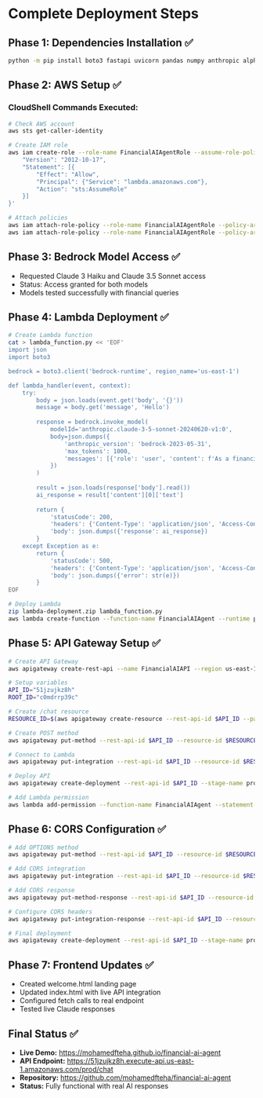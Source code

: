 # Complete Deployment Steps

## Phase 1: Dependencies Installation ✅
```bash
python -m pip install boto3 fastapi uvicorn pandas numpy anthropic alpha-vantage openpyxl reportlab python-pptx python-docx
```

## Phase 2: AWS Setup ✅
### CloudShell Commands Executed:
```bash
# Check AWS account
aws sts get-caller-identity

# Create IAM role
aws iam create-role --role-name FinancialAIAgentRole --assume-role-policy-document '{
    "Version": "2012-10-17",
    "Statement": [{
        "Effect": "Allow",
        "Principal": {"Service": "lambda.amazonaws.com"},
        "Action": "sts:AssumeRole"
    }]
}'

# Attach policies
aws iam attach-role-policy --role-name FinancialAIAgentRole --policy-arn arn:aws:iam::aws:policy/AmazonBedrockFullAccess
aws iam attach-role-policy --role-name FinancialAIAgentRole --policy-arn arn:aws:iam::aws:policy/service-role/AWSLambdaBasicExecutionRole
```

## Phase 3: Bedrock Model Access ✅
- Requested Claude 3 Haiku and Claude 3.5 Sonnet access
- Status: Access granted for both models
- Models tested successfully with financial queries

## Phase 4: Lambda Deployment ✅
```bash
# Create Lambda function
cat > lambda_function.py << 'EOF'
import json
import boto3

bedrock = boto3.client('bedrock-runtime', region_name='us-east-1')

def lambda_handler(event, context):
    try:
        body = json.loads(event.get('body', '{}'))
        message = body.get('message', 'Hello')
        
        response = bedrock.invoke_model(
            modelId='anthropic.claude-3-5-sonnet-20240620-v1:0',
            body=json.dumps({
                'anthropic_version': 'bedrock-2023-05-31',
                'max_tokens': 1000,
                'messages': [{'role': 'user', 'content': f'As a financial AI assistant: {message}'}]
            })
        )
        
        result = json.loads(response['body'].read())
        ai_response = result['content'][0]['text']
        
        return {
            'statusCode': 200,
            'headers': {'Content-Type': 'application/json', 'Access-Control-Allow-Origin': '*'},
            'body': json.dumps({'response': ai_response})
        }
    except Exception as e:
        return {
            'statusCode': 500,
            'headers': {'Content-Type': 'application/json', 'Access-Control-Allow-Origin': '*'},
            'body': json.dumps({'error': str(e)})
        }
EOF

# Deploy Lambda
zip lambda-deployment.zip lambda_function.py
aws lambda create-function --function-name FinancialAIAgent --runtime python3.9 --role arn:aws:iam::931024183968:role/FinancialAIAgentRole --handler lambda_function.lambda_handler --zip-file fileb://lambda-deployment.zip --region us-east-1 --timeout 30
```

## Phase 5: API Gateway Setup ✅
```bash
# Create API Gateway
aws apigateway create-rest-api --name FinancialAIAPI --region us-east-1

# Setup variables
API_ID="51jzujkz8h"
ROOT_ID="c0mdrrp39c"

# Create /chat resource
RESOURCE_ID=$(aws apigateway create-resource --rest-api-id $API_ID --parent-id $ROOT_ID --path-part chat --query 'id' --output text)

# Create POST method
aws apigateway put-method --rest-api-id $API_ID --resource-id $RESOURCE_ID --http-method POST --authorization-type NONE

# Connect to Lambda
aws apigateway put-integration --rest-api-id $API_ID --resource-id $RESOURCE_ID --http-method POST --type AWS_PROXY --integration-http-method POST --uri arn:aws:apigateway:us-east-1:lambda:path/2015-03-31/functions/arn:aws:lambda:us-east-1:931024183968:function:FinancialAIAgent/invocations

# Deploy API
aws apigateway create-deployment --rest-api-id $API_ID --stage-name prod

# Add Lambda permission
aws lambda add-permission --function-name FinancialAIAgent --statement-id api-gateway-invoke --action lambda:InvokeFunction --principal apigateway.amazonaws.com --source-arn "arn:aws:execute-api:us-east-1:931024183968:51jzujkz8h/*/*"
```

## Phase 6: CORS Configuration ✅
```bash
# Add OPTIONS method
aws apigateway put-method --rest-api-id $API_ID --resource-id $RESOURCE_ID --http-method OPTIONS --authorization-type NONE

# Add CORS integration
aws apigateway put-integration --rest-api-id $API_ID --resource-id $RESOURCE_ID --http-method OPTIONS --type MOCK --request-templates '{"application/json":"{\"statusCode\":200}"}'

# Add CORS response
aws apigateway put-method-response --rest-api-id $API_ID --resource-id $RESOURCE_ID --http-method OPTIONS --status-code 200 --response-parameters method.response.header.Access-Control-Allow-Headers=false,method.response.header.Access-Control-Allow-Methods=false,method.response.header.Access-Control-Allow-Origin=false

# Configure CORS headers
aws apigateway put-integration-response --rest-api-id $API_ID --resource-id $RESOURCE_ID --http-method OPTIONS --status-code 200 --response-parameters '{"method.response.header.Access-Control-Allow-Headers":"'\''Content-Type,X-Amz-Date,Authorization,X-Api-Key,X-Amz-Security-Token'\''","method.response.header.Access-Control-Allow-Methods":"'\''GET,POST,OPTIONS'\''","method.response.header.Access-Control-Allow-Origin":"'\''*'\''"}' --response-templates '{"application/json":""}'

# Final deployment
aws apigateway create-deployment --rest-api-id $API_ID --stage-name prod
```

## Phase 7: Frontend Updates ✅
- Created welcome.html landing page
- Updated index.html with live API integration
- Configured fetch calls to real endpoint
- Tested live Claude responses

## Final Status ✅
- **Live Demo:** https://mohamedfteha.github.io/financial-ai-agent
- **API Endpoint:** https://51jzujkz8h.execute-api.us-east-1.amazonaws.com/prod/chat
- **Repository:** https://github.com/mohamedfteha/financial-ai-agent
- **Status:** Fully functional with real AI responses